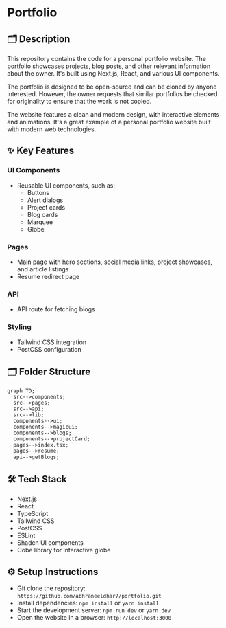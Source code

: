 # Portfolio

## 🗂️ Description

This repository contains the code for a personal portfolio website. The portfolio showcases projects, blog posts, and other relevant information about the owner. It's built using Next.js, React, and various UI components.

The portfolio is designed to be open-source and can be cloned by anyone interested. However, the owner requests that similar portfolios be checked for originality to ensure that the work is not copied.

The website features a clean and modern design, with interactive elements and animations. It's a great example of a personal portfolio website built with modern web technologies.

## ✨ Key Features

### **UI Components**

* Reusable UI components, such as:
	+ Buttons
	+ Alert dialogs
	+ Project cards
	+ Blog cards
	+ Marquee
	+ Globe

### **Pages**

* Main page with hero sections, social media links, project showcases, and article listings
* Resume redirect page

### **API**

* API route for fetching blogs

### **Styling**

* Tailwind CSS integration
* PostCSS configuration

## 🗂️ Folder Structure

```mermaid
graph TD;
  src-->components;
  src-->pages;
  src-->api;
  src-->lib;
  components-->ui;
  components-->magicui;
  components-->blogs;
  components-->projectCard;
  pages-->index.tsx;
  pages-->resume;
  api-->getBlogs;
```

## 🛠️ Tech Stack

* Next.js
* React
* TypeScript
* Tailwind CSS
* PostCSS
* ESLint
* Shadcn UI components
* Cobe library for interactive globe

## ⚙️ Setup Instructions

* Git clone the repository: `https://github.com/abhraneeldhar7/portfolio.git`
* Install dependencies: `npm install` or `yarn install`
* Start the development server: `npm run dev` or `yarn dev`
* Open the website in a browser: `http://localhost:3000`
